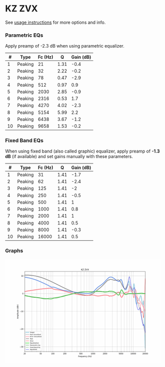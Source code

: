 # KZ ZVX
See [usage instructions](https://github.com/jaakkopasanen/AutoEq#usage) for more options and info.

### Parametric EQs
Apply preamp of -2.3 dB when using parametric equalizer.

|   # | Type    |   Fc (Hz) |    Q |   Gain (dB) |
|-----|---------|-----------|------|-------------|
|   1 | Peaking |        21 | 1.31 |        -0.4 |
|   2 | Peaking |        32 | 2.22 |        -0.2 |
|   3 | Peaking |        78 | 0.47 |        -2.9 |
|   4 | Peaking |       512 | 0.97 |         0.9 |
|   5 | Peaking |      2030 | 2.85 |        -0.9 |
|   6 | Peaking |      2316 | 0.53 |         1.7 |
|   7 | Peaking |      4270 | 4.02 |        -2.3 |
|   8 | Peaking |      5154 | 5.99 |         2.2 |
|   9 | Peaking |      6438 | 3.67 |        -1.2 |
|  10 | Peaking |      9658 | 1.53 |        -0.2 |

### Fixed Band EQs
When using fixed band (also called graphic) equalizer, apply preamp of **-1.3 dB** (if available) and set gains manually with these parameters.

|   # | Type    |   Fc (Hz) |    Q |   Gain (dB) |
|-----|---------|-----------|------|-------------|
|   1 | Peaking |        31 | 1.41 |        -1.7 |
|   2 | Peaking |        62 | 1.41 |        -2.4 |
|   3 | Peaking |       125 | 1.41 |        -2   |
|   4 | Peaking |       250 | 1.41 |        -0.5 |
|   5 | Peaking |       500 | 1.41 |         1   |
|   6 | Peaking |      1000 | 1.41 |         0.8 |
|   7 | Peaking |      2000 | 1.41 |         1   |
|   8 | Peaking |      4000 | 1.41 |         0.5 |
|   9 | Peaking |      8000 | 1.41 |        -0.3 |
|  10 | Peaking |     16000 | 1.41 |         0.5 |

### Graphs
![](./KZ%20ZVX.png)

